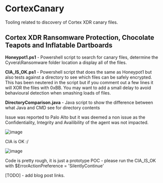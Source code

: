 # CortexCanary
Tooling related to discovery of Cortex XDR canary files.


## Cortex XDR Ransomware Protection, Chocolate Teapots and Inflatable Dartboards

**Honeypot1.ps1** - Powershell script to search for canary files, determine the Cyvera\Ransomware folder location a display all of the files.

**CIA_IS_OK.ps1** - Powershell script that does the same as Honeypot1 but also tests against a directory to see which files can be safely encrypted. This has been neutered in the script but if you comment out a few lines it will XOR the files with 0xBB. You may want to add a small delay to avoid behavioural detection when smashing loads of files.

**DirectoryComparison.java** - Java script to show the difference between what Java and CMD see for directory contents

Issue was reported to Palo Alto but it was deemed a non issue as the Confidentiality, Integrity and Availibility of the agent was not impacted. 

![image](https://github.com/user-attachments/assets/5c4a1bb3-5392-48ce-a72c-bfb239d19cdf)

CIA is OK :/ 

![image](https://github.com/user-attachments/assets/d11f8d33-7325-4b78-afaa-816dca210001)


Code is pretty rough, it is just a prototype POC - please run the CIA_IS_OK with $ErrorActionPreference = 'SilentlyContinue'

[TODO] - add blog post links.
